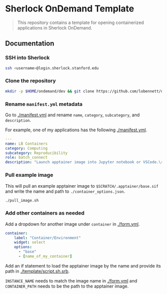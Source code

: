 # Sherlock OnDemand Template

> This repository contains a template for opening containerized applications in Sherlock OnDemand.

## Documentation

### SSH into Sherlock 

```bash
ssh <username>@login.sherlock.stanford.edu
```
### Clone the repository

```bash
mkdir -p $HOME/ondemand/dev && git clone https://github.com/lobennett/on_demand_containers.git $HOME/ondemand/dev/on_demand_containers
```

### Rename `manifest.yml` metadata

Go to [./manifest.yml](./manifest.yml) and rename `name`, `category`, `subcategory`, and `description`. 

For example, one of my applications has the following [./manifest.yml](./manifest.yml). 

```yml
---
name: LB Containers
category: Computing
subcategory: Reproducibility
role: batch_connect
description: "Launch apptainer image into Jupyter notebook or VSCode.\r\n"
```

### Pull example image

This will pull an example apptainer image to `$SCRATCH/.apptainer/base.sif` and write the name and path to `./container_options.json`.

```bash
./pull_image.sh
```


### Add other containers as needed

Add a dropdown for another image under `container` in [./form.yml](./form.yml#L48). 

```yml
container:
    label: "Container/Environment"
    widget: select
    options:
      - "base"
      - [name_of_my_container]
```

Add an if statement to load the apptainer image by the name and provide its path in [./template/script.sh.srb](./template/script.sh.erb#L22). 

`INSTANCE_NAME` needs to match the image name in [./form.yml](./form.yml#L48) and `CONTAINER_PATH` needs to be the path to the apptainer image. 